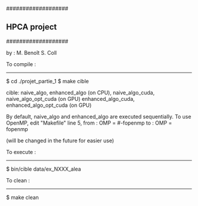 ###################
## HPCA project  ##
###################

by :
M. Benoît
S. Coll


To compile :
************
  $ cd ./projet_partie_1
  $ make cible
  
cible:  naive_algo, enhanced_algo (on CPU),
        naive_algo_cuda, naive_algo_opt_cuda (on GPU)
        enhanced_algo_cuda, enhanced_algo_opt_cuda (on GPU)
        
By default, naive_algo and enhanced_algo are executed sequentially.
To use OpenMP, edit "Makefile" line 5, from :
    OMP = #-fopenmp
to :
    OMP = fopenmp

(will be changed in the future for easier use)

To execute :
************
  $ bin/cible data/ex_NXXX_alea
  
To clean :
**********
  $ make clean




